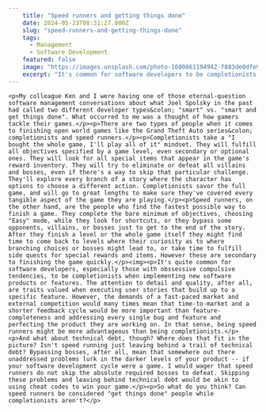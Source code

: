 ```yaml
---
    title: "Speed runners and getting things done"
    date: 2024-05-23T08:31:27.000Z
    slug: "speed-runners-and-getting-things-done"
    tags:
      - Management
      - Software Development
    featured: false
    image: "https://images.unsplash.com/photo-1600861194942-f883de0dfe96?crop=entropy&cs=tinysrgb&fit=max&fm=jpg&ixid=M3wxMTc3M3wwfDF8c2VhcmNofDIzfHxnYW1pbmd8ZW58MHx8fHwxNzE2NDUyOTk2fDA&ixlib=rb-4.0.3&q=80&w=2000"
    excerpt: "It's common for software developers to be completionists when implementing new software products or features. But the demands of a fast-paced market and external competition would mean that time-to-market and a shorter feedback cycle are more important"
---
```

    <p>My colleague Ken and I were having one of those eternal-question software management conversations about what Joel Spolsky in the past had called two different developer types&colon; "smart" vs. "smart and get things done". What occurred to me was a thought of how gamers tackle their games.</p><p>There are two types of people when it comes to finishing open world games like the Grand Theft Auto series&colon; completionists and speed runners.</p><p>Completionists take a "I bought the whole game, I'll play all of it" mindset. They will fulfill all objectives specified by a game level, even secondary or optional ones. They will look for all special items that appear in the game's reward inventory. They will try to eliminate or defeat all villains and bosses, even if there's a way to skip that particular challenge. They'll explore every branch of a story where the character has options to choose a different action. Completionists savor the full game, and will go to great lengths to make sure they've covered every tangible aspect of the game they are playing.</p><p>Speed runners, on the other hand, are the people who find the fastest possible way to finish a game. They complete the bare minimum of objectives, choosing "Easy" mode, while they look for shortcuts, or they bypass some opponents, villains, or bosses just to get to the end of the story. After they finish a level or the whole game itself they might find time to come back to levels where their curiosity as to where branching choices or bosses might lead to, or take time to fulfill side quests for special rewards and items. However these are secondary to finishing the game quickly.</p><img><p>It's quite common for software developers, especially those with obssessive compulsive tendencies, to be completionists when implementing new software products or features. The attention to detail and quality, after all, are traits valued when executing user stories that build up to a specific feature. However, the demands of a fast-paced market and external competition would many times mean that time-to-market and a shorter feedback cycle would be more important than feature-completeness and addressing every single bug and feature and perfecting the product they are working on. In that sense, being speed runners might be more advantageous than being completionists.</p><p>And what about technical debt, though? Where does that fit in the picture? Isn't speed running just leaving behind a trail of technical debt? Bypassing bosses, after all, mean that somewhere out there unaddressed problems lurk in the darker levels of your product -- if your software development cycle were a game. I would wager that speed runners do not skip the absolute required bosses to defeat. Skipping these problems and leaving behind technical debt would be akin to using cheat codes to win your game.</p><p>So what do you think? Can speed runners be considered "get things done" people while completionists aren't?</p>

